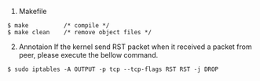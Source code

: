 1. Makefile
```
$ make          /* compile */
$ make clean    /* remove object files */
```

2. Annotaion
If the kernel send RST packet when it received a packet from peer, please execute the bellow command.
```
$ sudo iptables -A OUTPUT -p tcp --tcp-flags RST RST -j DROP
```